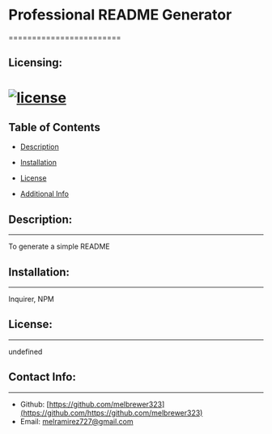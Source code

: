 # Professional README Generator

  ========================
  ## Licensing:
  [![license](https://img.shields.io/badge/license-undefined-blue)](https://shields.io)
  ========================

  ## Table of Contents 
  - [Description](#desc)

  - [Installation](#required)

  - [License](#License)

  - [Additional Info](#additional-info)


  ## Description:
  _________________________

  To generate a simple README 

  

  ## Installation:
  _________________________

  Inquirer, NPM

  

  ## License:
  _________________________

  undefined

  

  ## Contact Info:
 ______________________________

  - Github: [https://github.com/melbrewer323](https://github.com/https://github.com/melbrewer323)
  - Email: melramirez727@gmail.com
